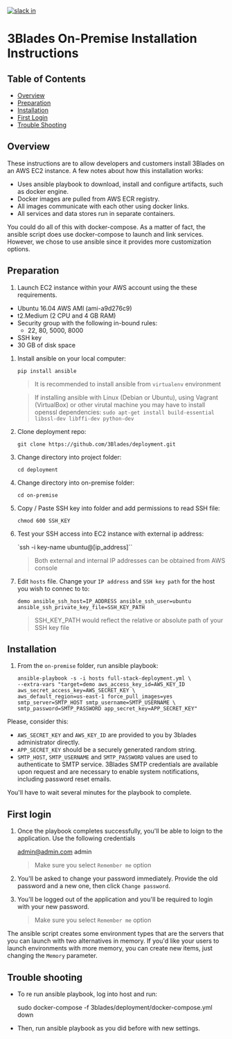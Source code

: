 [![slack in](https://slackin-pypmyuhqds.now.sh/badge.svg)](https://slackin-pypmyuhqds.now.sh/)

# 3Blades On-Premise Installation Instructions

## Table of Contents

- [Overview](#overview)
- [Preparation](#preparation)
- [Installation](#installation)
- [First Login](#first-login)
- [Trouble Shooting](#trouble-shooting)

## Overview

These instructions are to allow developers and customers install 3Blades on an AWS EC2 instance. A few notes about how this installation works:

- Uses ansible playbook to download, install and configure artifacts, such as docker engine.
- Docker images are pulled from AWS ECR registry.
- All images communicate with each other using docker links.
- All services and data stores run in separate containers.

You could do all of this with docker-compose. As a matter of fact, the ansible script does use docker-compose to launch and link services. However, we chose to use ansible since it provides more customization options.

## Preparation

1. Launch EC2 instance within your AWS account using the these requirements.

  - Ubuntu 16.04 AWS AMI (ami-a9d276c9)
  - t2.Medium (2 CPU and 4 GB RAM)
  - Security group with the following in-bound rules:
	- 22, 80, 5000, 8000
  - SSH key
  - 30 GB of disk space

1. Install ansible on your local computer:

    `pip install ansible`

    > It is recommended to install ansible from `virtualenv` environment

    > If installing ansible with Linux (Debian or Ubuntu), using Vagrant (VirtualBox) or other virutal machine you may have to install openssl dependencies: `sudo apt-get install build-essential libssl-dev libffi-dev python-dev`

1. Clone deployment repo:

    `git clone https://github.com/3Blades/deployment.git`

1. Change directory into project folder:

    `cd deployment`

1. Change directory into on-premise folder:

    `cd on-premise`

1. Copy / Paste SSH key into folder and add permissions to read SSH file:

    `chmod 600 SSH_KEY`

1. Test your SSH access into EC2 instance with external ip address:

    `ssh -i key-name ubuntu@[ip_address]``

    > Both external and internal IP addresses can be obtained from AWS console

1. Edit `hosts` file. Change your `IP address` and `SSH key path` for the host you wish to connec to to:

    `demo ansible_ssh_host=IP_ADDRESS ansible_ssh_user=ubuntu` `ansible_ssh_private_key_file=SSH_KEY_PATH`

    > SSH_KEY_PATH would reflect the relative or absolute path of your SSH key file

## Installation

1. From the `on-premise` folder, run ansible playbook:

    ```
    ansible-playbook -s -i hosts full-stack-deployment.yml \
    --extra-vars "target=demo aws_access_key_id=AWS_KEY_ID aws_secret_access_key=AWS_SECRET_KEY \
    aws_default_region=us-east-1 force_pull_images=yes smtp_server=SMTP_HOST smtp_username=SMTP_USERNAME \
    smtp_password=SMTP_PASSWORD app_secret_key=APP_SECRET_KEY"
    ```

Please, consider this:

- `AWS_SECRET_KEY` and `AWS_KEY_ID` are provided to you by 3blades administrator directly.
- `APP_SECRET_KEY` should be a securely generated random string.
- `SMTP_HOST`, `SMTP_USERNAME` and `SMTP_PASSWORD` values are used to authenticate to SMTP service. 3Blades SMTP credentials are available upon request and are necessary to enable system notifications, including password reset emails.

You'll have to wait several minutes for the playbook to complete.

## First login

1. Once the playbook completes successfully, you'll be able to loign to the application. Use the following credentials

     admin@admin.com
     admin
     > Make sure you select `Remember me` option

1. You'll be asked to change your password immediately. Provide the old password and a new one, then click `Change password`.

1. You'll be logged out of the application and you'll be required to login with your new password.

     > Make sure you select `Remember me` option

The ansible script creates some environment types that are the servers that you can launch with two alternatives in memory. If you'd like your users to launch environments with more memory, you can create new items, just changing the `Memory` parameter.

## Trouble shooting

- To re run ansible playbook, log into host and run:

    sudo docker-compose -f 3blades/deployment/docker-compose.yml down

- Then, run ansible playbook as you did before with new settings.
